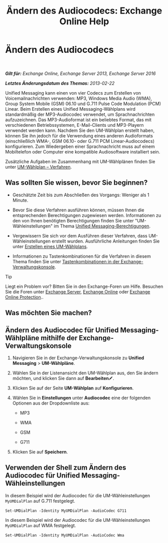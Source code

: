 ﻿---
title: 'Ändern des Audiocodecs: Exchange Online Help'
TOCTitle: Ändern des Audiocodecs
ms:assetid: 139b2ccd-28c5-46c0-9050-777f4f59aade
ms:mtpsurl: https://technet.microsoft.com/de-de/library/Aa996342(v=EXCHG.150)
ms:contentKeyID: 50475143
ms.date: 05/23/2018
mtps_version: v=EXCHG.150
ms.translationtype: MT
---

# Ändern des Audiocodecs

 

_**Gilt für:** Exchange Online, Exchange Server 2013, Exchange Server 2016_

_**Letztes Änderungsdatum des Themas:** 2013-02-22_

Unified Messaging kann einen von vier Codecs zum Erstellen von Voicemailnachrichten verwenden: MP3, Windows Media Audio (WMA), Group System Mobile (GSM) 06.10 und G.711 Pulse Code Modulation (PCM) Linear. Beim Erstellen eines Unified Messaging-Wählplans wird standardmäßig der MP3-Audiocodec verwendet, um Sprachnachrichten aufzuzeichnen. Das MP3-Audioformat ist ein beliebtes Format, das mit verschiedenen Betriebssystemen, E-Mail-Clients und MP3-Playern verwendet werden kann. Nachdem Sie den UM-Wählplan erstellt haben, können Sie ihn jedoch für die Verwendung eines anderen Audioformats (einschließlich WMA-, GSM 06.10- oder G.711 PCM Linear-Audiocodecs) konfigurieren. Zum Wiedergeben einer Sprachnachricht muss auf einem Mobiltelefon oder Computer eine kompatible Audiosoftware installiert sein.

Zusätzliche Aufgaben im Zusammenhang mit UM-Wählplänen finden Sie unter [UM-Wählplan – Verfahren](um-dial-plan-procedures-exchange-2013-help.md).

## Was sollten Sie wissen, bevor Sie beginnen?

  - Geschätzte Zeit bis zum Abschließen des Vorgangs: Weniger als 1 Minute.

  - Bevor Sie diese Verfahren ausführen können, müssen Ihnen die entsprechenden Berechtigungen zugewiesen werden. Informationen zu den von Ihnen benötigten Berechtigungen finden Sie unter "UM-Wähleinstellungen" im Thema [Unified Messaging-Berechtigungen](unified-messaging-permissions-exchange-2013-help.md).

  - Vergewissern Sie sich vor dem Ausführen dieser Verfahren, dass UM-Wähleinstellungen erstellt wurden. Ausführliche Anleitungen finden Sie unter [Erstellen eines UM-Wählplans](https://review.docs.microsoft.com/de-de/exchange/voice-mail-unified-messaging/connect-voice-mail-system/create-um-dial-plan).

  - Informationen zu Tastenkombinationen für die Verfahren in diesem Thema finden Sie unter [Tastenkombinationen in der Exchange-Verwaltungskonsole](keyboard-shortcuts-in-the-exchange-admin-center-exchange-online-protection-help.md).


> [!TIP]
> Liegt ein Problem vor? Bitten Sie in den Exchange-Foren um Hilfe. Besuchen Sie die Foren unter <A href="https://go.microsoft.com/fwlink/p/?linkid=60612">Exchange Server</A>, <A href="https://go.microsoft.com/fwlink/p/?linkid=267542">Exchange Online</A> oder <A href="https://go.microsoft.com/fwlink/p/?linkid=285351">Exchange Online Protection</A>..



## Was möchten Sie machen?

## Ändern des Audiocodec für Unified Messaging-Wählpläne mithilfe der Exchange-Verwaltungskonsole

1.  Navigieren Sie in der Exchange-Verwaltungskonsole zu **Unified Messaging** \> **UM-Wählpläne**.

2.  Wählen Sie in der Listenansicht den UM-Wählplan aus, den Sie ändern möchten, und klicken Sie dann auf **Bearbeiten**![Bearbeitungssymbol](images/Bb124582.6f53ccb2-1f13-4c02-bea0-30690e6ea71d(EXCHG.150).gif "Bearbeitungssymbol").

3.  Klicken Sie auf der Seite **UM-Wählplan** auf **Konfigurieren**.

4.  Wählen Sie in **Einstellungen** unter **Audiocodec** eine der folgenden Optionen aus der Dropdownliste aus:
    
      - MP3
    
      - WMA
    
      - GSM
    
      - G711

5.  Klicken Sie auf **Speichern**.

## Verwenden der Shell zum Ändern des Audiocodec für Unified Messaging-Wähleinstellungen

In diesem Beispiel wird der Audiocodec für die UM-Wähleinstellungen `MyUMDialPlan` auf G.711 festgelegt.

    Set-UMDialPlan -Identity MyUMDialPlan -AudioCodec G711

In diesem Beispiel wird der Audiocodec für die UM-Wähleinstellungen `MyUMDialPlan` auf WMA festgelegt.

    Set-UMDialPlan -Identity MyUMDialPlan -AudioCodec Wma

